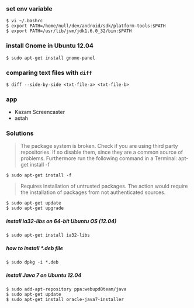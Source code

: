 ### set env variable
    $ vi ~/.bashrc
    $ export PATH=/home/null/dev/android/sdk/platform-tools:$PATH
    $ export PATH=/usr/lib/jvm/jdk1.6.0_32/bin:$PATH

### install Gnome in Ubuntu 12.04
    $ sudo apt-get install gnome-panel

### comparing text files with `diff` 
    $ diff --side-by-side <txt-file-a> <txt-file-b> 
    
### app
* Kazam Screencaster
* astah

### Solutions
> The package system is broken.
Check if you are using third party repositories. If so disable them, since they are a common source of problems.
Furthermore run the following command in a Terminal: apt-get install -f

    $ sudo apt-get install -f

> Requires installation of untrusted packages.
The action would require the installation of packages from not authenticated sources.

    $ sudo apt-get update
    $ sudo apt-get upgrade
    
##### install ia32-libs on 64-bit Ubuntu OS (12.04)
    $ sudo apt-get install ia32-libs

##### how to install *.deb file
    $ sudo dpkg -i *.deb

##### install Java 7 on Ubuntu 12.04
    $ sudo add-apt-repository ppa:webupd8team/java
    $ sudo apt-get update
    $ sudo apt-get install oracle-java7-installer
